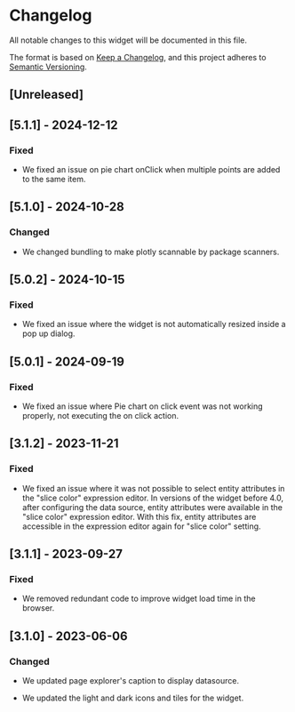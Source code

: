 # Changelog

All notable changes to this widget will be documented in this file.

The format is based on [Keep a Changelog](https://keepachangelog.com/en/1.0.0/), and this project adheres to [Semantic Versioning](https://semver.org/spec/v2.0.0.html).

## [Unreleased]

## [5.1.1] - 2024-12-12

### Fixed

-   We fixed an issue on pie chart onClick when multiple points are added to the same item.

## [5.1.0] - 2024-10-28

### Changed

-   We changed bundling to make plotly scannable by package scanners.

## [5.0.2] - 2024-10-15

### Fixed

-   We fixed an issue where the widget is not automatically resized inside a pop up dialog.

## [5.0.1] - 2024-09-19

### Fixed

-   We fixed an issue where Pie chart on click event was not working properly, not executing the on click action.

## [3.1.2] - 2023-11-21

### Fixed

-   We fixed an issue where it was not possible to select entity attributes in the "slice color" expression editor. In versions of the widget before 4.0, after configuring the data source, entity attributes were available in the "slice color" expression editor. With this fix, entity attributes are accessible in the expression editor again for "slice color" setting.

## [3.1.1] - 2023-09-27

### Fixed

-   We removed redundant code to improve widget load time in the browser.

## [3.1.0] - 2023-06-06

### Changed

-   We updated page explorer's caption to display datasource.

-   We updated the light and dark icons and tiles for the widget.

